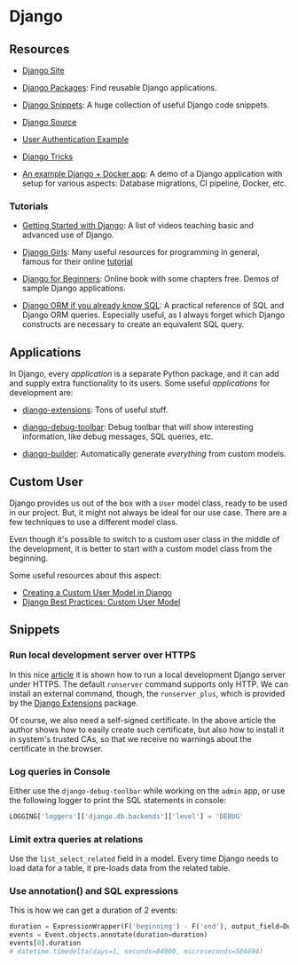 Django
======

Resources
---------

 - [Django Site](https://www.djangoproject.com/)

 - [Django Packages](https://www.djangopackages.com/):
   Find reusable Django applications.

 - [Django Snippets](https://djangosnippets.org/):
   A huge collection of useful Django code snippets.

 - [Django Source](https://github.com/django/django)

 - [User Authentication Example][auth-example]

 - [Django Tricks](https://www.djangotricks.com/tricks/)

- [An example Django + Docker app](https://github.com/nickjj/docker-django-example):
  A demo of a Django application with setup for various aspects:  Database migrations,
  CI pipeline, Docker, etc.


[auth-example]:	http://blog.narenarya.in/right-way-django-authentication.html


### Tutorials

 - [Getting Started with Django](http://www.gettingstartedwithdjango.com/):
   A list of videos teaching basic and advanced use of Django.

 - [Django Girls](https://djangogirls.org/):
   Many useful resources for programming in general, famous for their online
   [tutorial](http://tutorial.djangogirls.org/)

 - [Django for Beginners](http://djangoforbeginners.com/):
   Online book with some chapters free.  Demos of sample Django applications.

 - [Django ORM if you already know SQL](https://dev.to/amitness/django-orm-if-you-already-know-sql-k80):
   A practical reference of SQL and Django ORM queries.  Especially useful,
   as I always forget which Django constructs are necessary to create
   an equivalent SQL query.


Applications
------------

In Django, every _application_ is a separate Python package, and it can add and
supply extra functionality to its users.  Some useful _applications_ for
development are:

 - [django-extensions](https://github.com/django-extensions/django-extensions):
   Tons of useful stuff.

 - [django-debug-toolbar](https://github.com/jazzband/django-debug-toolbar):
   Debug toolbar that will show interesting information, like debug messages,
   SQL queries, etc.

 - [django-builder](https://github.com/mmcardle/django_builder):
   Automatically generate *everything* from custom models.


Custom User
-----------

Django provides us out of the box with a `User` model class, ready to be used in
our project.  But, it might not always be ideal for our use case.  There are a
few techniques to use a different model class.

Even though it's possible to switch to a custom user class in the middle of the
development, it is better to start with a custom model class from the beginning.

Some useful resources about this aspect:

 - [Creating a Custom User Model in Django](https://testdriven.io/blog/django-custom-user-model/)
 - [Django Best Practices: Custom User Model](https://learndjango.com/tutorials/django-custom-user-model)

Snippets
--------

### Run local development server over HTTPS ###

In this nice [article][1] it is shown how to run a local development Django
server under HTTPS.  The default `runserver` command supports only HTTP.
We can install an external command, though, the `runserver_plus`, which is
provided by the [Django Extensions] package.

Of course, we also need a self-signed certificate.  In the above article the
author shows how to easily create such certificate, but also how to install it
in system's trusted CAs, so that we receive no warnings about the certificate in
the browser.

[1]:	https://timonweb.com/django/https-django-development-server-ssl-certificate/
[Django Extensions]:	https://github.com/django-extensions/django-extensions


### Log queries in Console

Either use the `django-debug-toolbar` while working on the `admin` app,
or use the following logger to print the SQL statements in console:

```python
LOGGING['loggers']['django.db.backends']['level'] = 'DEBUG'
```

### Limit extra queries at relations

Use the `list_select_related` field in a model.  Every time Django needs
to load data for a table, it pre-loads data from the related table.

### Use annotation() and SQL expressions ###

This is how we can get a duration of 2 events:

```python
duration = ExpressionWrapper(F('beginning') - F('end'), output_field=DurationField())
events = Event.objects.annotate(duration=duration)
events[0].duration
# datetime.timedelta(days=1, seconds=84900, microseconds=504694)
```

